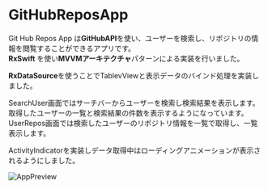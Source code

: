 # GitHubReposApp

Git Hub Repos App は**GitHubAPI**を使い、ユーザーを検索し、リポジトリの情報を閲覧することができるアプリです。  
**RxSwift** を使い**MVVMアーキテクチャ**パターンによる実装を行いました。  

**RxDataSource**を使うことでTablevViewと表示データのバインド処理を実装しました。  


SearchUser画面ではサーチバーからユーザーを検索し検索結果を表示します。取得したユーザーの一覧と検索結果の件数を表示するようになっています。  
UserRepos画面では検索したユーザーのリポジトリ情報を一覧で取得し、一覧表示します。  


ActivityIndicatorを実装しデータ取得中はローディングアニメーションが表示されるようにしました。  

![AppPreview](https://user-images.githubusercontent.com/52379412/108257654-76ff1000-71a2-11eb-8cbe-d3903d79adbb.gif)



